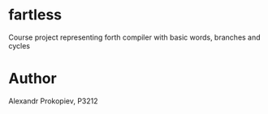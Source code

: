# fartless
Course project representing forth compiler with basic words, branches and cycles

# Author
Alexandr Prokopiev, P3212
